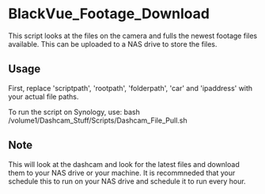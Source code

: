 # BlackVue_Footage_Download
This script looks at the files on the camera and fulls the newest footage files available. This can be uploaded to a NAS drive to store the files.

## Usage
First, replace 'scriptpath', 'rootpath', 'folderpath', 'car' and 'ipaddress' with your actual file paths.

To run the script on Synology, use:
bash /volume1/Dashcam_Stuff/Scripts/Dashcam_File_Pull.sh

## Note
This will look at the dashcam and look for the latest files and download them to your NAS drive or your machine. It is recommneded that your schedule this to run on your NAS drive and schedule it to run every hour.
